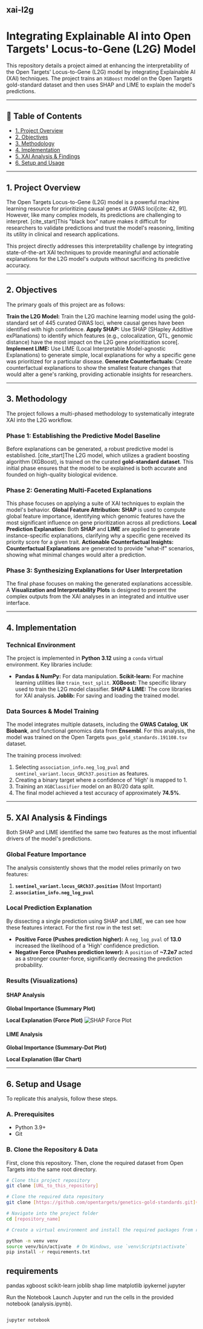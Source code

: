 ## xai-l2g
# Integrating Explainable AI into Open Targets' Locus-to-Gene (L2G) Model

This repository details a project aimed at enhancing the interpretability of the Open Targets' Locus-to-Gene (L2G) model by integrating Explainable AI (XAI) techniques. The project trains an `XGBoost` model on the Open Targets gold-standard dataset and then uses SHAP and LIME to explain the model's predictions.

---

## 📖 Table of Contents
- [1. Project Overview](#1-project-overview)
- [2. Objectives](#2-objectives)
- [3. Methodology](#3-methodology)
- [4. Implementation](#4-implementation)
- [5. XAI Analysis & Findings](#5-xai-analysis--findings)
- [6. Setup and Usage](#6-setup-and-usage)

---

## 1. Project Overview

The Open Targets Locus-to-Gene (L2G) model is a powerful machine learning resource for prioritizing causal genes at GWAS loci[cite: 42, 91]. However, like many complex models, its predictions are challenging to interpret. [cite_start]This "black box" nature makes it difficult for researchers to validate predictions and trust the model's reasoning, limiting its utility in clinical and research applications.

This project directly addresses this interpretability challenge by integrating state-of-the-art XAI techniques to provide meaningful and actionable explanations for the L2G model's outputs without sacrificing its predictive accuracy.

---

## 2. Objectives

The primary goals of this project are as follows:

**Train the L2G Model:** Train the L2G machine learning model using the gold-standard set of 445 curated GWAS loci, where causal genes have been identified with high confidence.
**Apply SHAP:** Use SHAP (SHapley Additive exPlanations) to identify which features (e.g., colocalization, QTL, genomic distance) have the most impact on the L2G gene prioritization score[.
**Implement LIME:** Use LIME (Local Interpretable Model-agnostic Explanations) to generate simple, local explanations for why a specific gene was prioritized for a particular disease.
**Generate Counterfactuals:** Create counterfactual explanations to show the smallest feature changes that would alter a gene's ranking, providing actionable insights for researchers.

---

## 3. Methodology

The project follows a multi-phased methodology to systematically integrate XAI into the L2G workflow.

### Phase 1: Establishing the Predictive Model Baseline
Before explanations can be generated, a robust predictive model is established. [cite_start]The L2G model, which utilizes a gradient boosting algorithm (XGBoost), is trained on the curated **gold-standard dataset**. This initial phase ensures that the model to be explained is both accurate and founded on high-quality biological evidence.

### Phase 2: Generating Multi-Faceted Explanations
This phase focuses on applying a suite of XAI techniques to explain the model's behavior.
**Global Feature Attribution:** **SHAP** is used to compute global feature importance, identifying which genomic features have the most significant influence on gene prioritization across all predictions.
**Local Prediction Explanation:** Both **SHAP** and **LIME** are applied to generate instance-specific explanations, clarifying why a specific gene received its priority score for a given trait.
**Actionable Counterfactual Insights:** **Counterfactual Explanations** are generated to provide "what-if" scenarios, showing what minimal changes would alter a prediction.

### Phase 3: Synthesizing Explanations for User Interpretation
The final phase focuses on making the generated explanations accessible. A **Visualization and Interpretability Plots** is designed to present the complex outputs from the XAI analyses in an integrated and intuitive user interface.

---

## 4. Implementation

### Technical Environment
The project is implemented in **Python 3.12** using a `conda` virtual environment. Key libraries include:
* **Pandas & NumPy:** For data manipulation.
**Scikit-learn:** For machine learning utilities like `train_test_split`.
**XGBoost:** The specific library used to train the L2G model classifier.
**SHAP & LIME:** The core libraries for XAI analysis.
**Joblib:** For saving and loading the trained model.

### Data Sources & Model Training
The model integrates multiple datasets, including the **GWAS Catalog**, **UK Biobank**, and functional genomics data from **Ensembl**. For this analysis, the model was trained on the Open Targets `gwas_gold_standards.191108.tsv` dataset.

The training process involved:
1.  Selecting `association_info.neg_log_pval` and `sentinel_variant.locus_GRCh37.position` as features.
2.  Creating a binary target where a confidence of 'High' is mapped to 1.
3.  Training an `XGBClassifier` model on an 80/20 data split.
4.  The final model achieved a test accuracy of approximately **74.5%**.

---

## 5. XAI Analysis & Findings

Both SHAP and LIME identified the same two features as the most influential drivers of the model's predictions.

### Global Feature Importance
The analysis consistently shows that the model relies primarily on two features:
1.  **`sentinel_variant.locus_GRCh37.position`** (Most Important)
2.  **`association_info.neg_log_pval`**

### Local Prediction Explanation
By dissecting a single prediction using SHAP and LIME, we can see how these features interact. For the first row in the test set:
* **Positive Force (Pushes prediction higher):** A `neg_log_pval` of **13.0** increased the likelihood of a 'High' confidence prediction.
* **Negative Force (Pushes prediction lower):** A `position` of **~7.2e7** acted as a stronger counter-force, significantly decreasing the prediction probability.

### Results (Visualizations)

#### SHAP Analysis
**Global Importance (Summary Plot)**


**Local Explanation (Force Plot)**
![SHAP Force Plot](https://i.imgur.com/XqT2Jk2.png)

#### LIME Analysis
**Global Importance (Summary-Dot Plot)**


**Local Explanation (Bar Chart)**

---

## 6. Setup and Usage

To replicate this analysis, follow these steps.

### A. Prerequisites
- Python 3.9+
- Git

### B. Clone the Repository & Data
First, clone this repository. Then, clone the required dataset from Open Targets into the same root directory.
```bash
# Clone this project repository
git clone [URL_to_this_repository]

# Clone the required data repository
git clone [https://github.com/opentargets/genetics-gold-standards.git](https://github.com/opentargets/genetics-gold-standards.git)

# Navigate into the project folder
cd [repository_name]

# Create a virtual environment and install the required packages from requirements.txt.

python -m venv venv
source venv/bin/activate  # On Windows, use `venv\Scripts\activate`
pip install -r requirements.txt
```
## requirements
pandas
xgboost
scikit-learn
joblib
shap
lime
matplotlib
ipykernel
jupyter

Run the Notebook
Launch Jupyter and run the cells in the provided notebook (analysis.ipynb).

```

jupyter notebook
```
